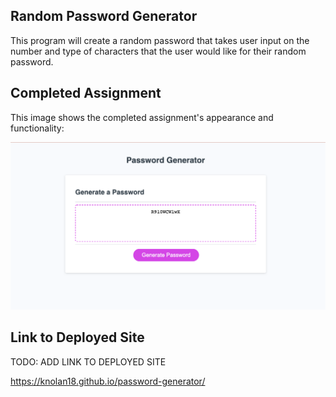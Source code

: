 ## Random Password Generator


This program will create a random password that takes user input on the number and type of characters that the user would like for their random password.


## Completed Assignment

This image shows the completed assignment's appearance and functionality:


![screenshot of random password generator, with a blank text box, and a button to push to generate a password](./assets/images/pwscreenshot.jpg)

## Link to Deployed Site

TODO: ADD LINK TO DEPLOYED SITE

https://knolan18.github.io/password-generator/
